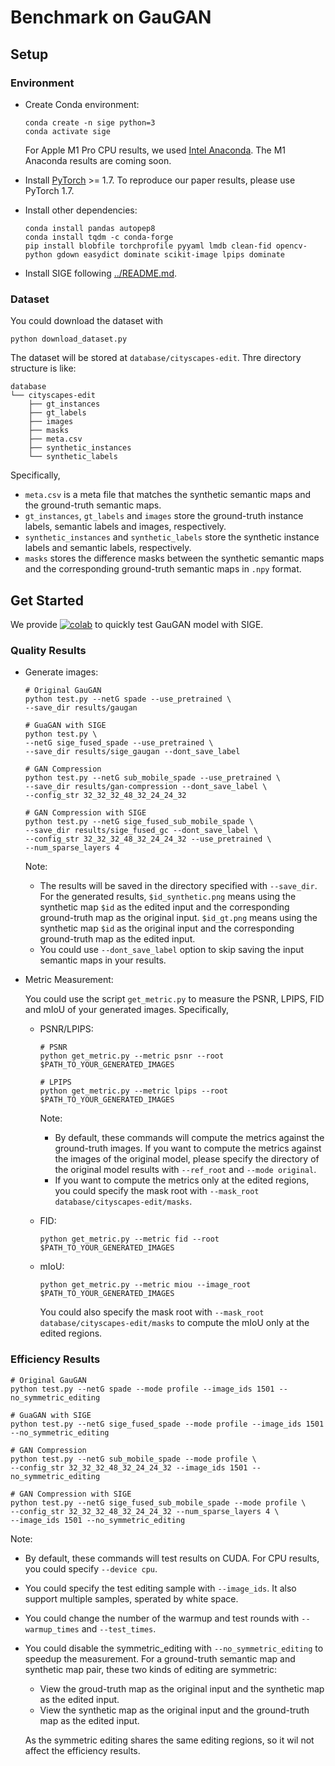 # Benchmark on GauGAN

## Setup

### Environment

* Create Conda environment:

  ```shell
  conda create -n sige python=3
  conda activate sige
  ```

  For Apple M1 Pro CPU results, we used [Intel Anaconda](https://repo.anaconda.com/archive/Anaconda3-2022.10-MacOSX-x86_64.pkg). The M1 Anaconda results are coming soon.

* Install [PyTorch](https://pytorch.org) >= 1.7. To reproduce our paper results, please use PyTorch 1.7.

* Install other dependencies:

  ```shell
  conda install pandas autopep8
  conda install tqdm -c conda-forge
  pip install blobfile torchprofile pyyaml lmdb clean-fid opencv-python gdown easydict dominate scikit-image lpips dominate
  ```

* Install SIGE following [../README.md](../README.md#installation).

### Dataset

You could download the dataset with

```shell
python download_dataset.py
```

The dataset will be stored at `database/cityscapes-edit`. Thre directory structure is like:

```text
database
└── cityscapes-edit
    ├── gt_instances
    ├── gt_labels
    ├── images
    ├── masks
    ├── meta.csv
    ├── synthetic_instances
    └── synthetic_labels
```

Specifically,

* `meta.csv` is a meta file that matches the synthetic semantic maps and the ground-truth semantic maps.
* `gt_instances`, `gt_labels` and `images` store the ground-truth instance labels, semantic labels and images, respectively.
* `synthetic_instances` and `synthetic_labels` store the synthetic instance labels and semantic labels, respectively.
* `masks` stores the difference masks between the synthetic semantic maps and the corresponding ground-truth semantic maps in `.npy` format.

## Get Started

We provide [![colab](https://colab.research.google.com/assets/colab-badge.svg)](https://colab.research.google.com/github/lmxyy/sige/blob/main/gaugan/gaugan.ipynb) to quickly test GauGAN model with SIGE.

### Quality Results

* Generate images:

  ```shell
  # Original GauGAN
  python test.py --netG spade --use_pretrained \
  --save_dir results/gaugan
  
  # GuaGAN with SIGE
  python test.py \
  --netG sige_fused_spade --use_pretrained \
  --save_dir results/sige_gaugan --dont_save_label 
  
  # GAN Compression
  python test.py --netG sub_mobile_spade --use_pretrained \
  --save_dir results/gan-compression --dont_save_label \
  --config_str 32_32_32_48_32_24_24_32
  
  # GAN Compression with SIGE
  python test.py --netG sige_fused_sub_mobile_spade \
  --save_dir results/sige_fused_gc --dont_save_label \
  --config_str 32_32_32_48_32_24_24_32 --use_pretrained \
  --num_sparse_layers 4
  ```

  Note:
  
  * The results will be saved in the directory specified with `--save_dir`. For the generated results, `$id_synthetic.png` means using the synthetic map `$id` as the edited input and the corresponding ground-truth map as the original input. `$id_gt.png` means using the synthetic map `$id` as the original input and the corresponding ground-truth map as the edited input.
  * You could use `--dont_save_label` option to skip saving the input semantic maps in your results.
  
* Metric Measurement:

  You could use the script `get_metric.py` to measure the PSNR, LPIPS, FID and mIoU of your generated images. Specifically,

  * PSNR/LPIPS:

    ```shell
    # PSNR
    python get_metric.py --metric psnr --root $PATH_TO_YOUR_GENERATED_IMAGES
    
    # LPIPS
    python get_metric.py --metric lpips --root $PATH_TO_YOUR_GENERATED_IMAGES
    ```

    Note:

    * By default, these commands will compute the metrics against the ground-truth images. If you want to compute the metrics against the images of the original model, please specify the directory of the original model results with `--ref_root` and `--mode original`.
    * If you want to compute the metrics only at the edited regions, you could specify the mask root with `--mask_root database/cityscapes-edit/masks`.

  * FID:

    ```shell
    python get_metric.py --metric fid --root $PATH_TO_YOUR_GENERATED_IMAGES
    ```

  * mIoU:

    ```shell
    python get_metric.py --metric miou --image_root $PATH_TO_YOUR_GENERATED_IMAGES
    ```

    You could also specify the mask root with `--mask_root database/cityscapes-edit/masks` to compute the mIoU only at the edited regions.

### Efficiency Results

```shell
# Original GauGAN
python test.py --netG spade --mode profile --image_ids 1501 --no_symmetric_editing

# GuaGAN with SIGE
python test.py --netG sige_fused_spade --mode profile --image_ids 1501 --no_symmetric_editing

# GAN Compression
python test.py --netG sub_mobile_spade --mode profile \
--config_str 32_32_32_48_32_24_24_32 --image_ids 1501 --no_symmetric_editing

# GAN Compression with SIGE
python test.py --netG sige_fused_sub_mobile_spade --mode profile \
--config_str 32_32_32_48_32_24_24_32 --num_sparse_layers 4 \
--image_ids 1501 --no_symmetric_editing
```

Note:

* By default, these commands will test results on CUDA. For CPU results, you could specify `--device cpu`.

* You could specify the test editing sample with `--image_ids`. It also support multiple samples, sperated by white space.

* You could change the number of the warmup and test rounds with `--warmup_times` and `--test_times`.

* You could disable the symmetric_editing with `--no_symmetric_editing` to speedup the measurement. For a ground-truth semantic map and synthetic map pair, these two kinds of editing are symmetric:

  * View the groud-truth map as the original input and the synthetic map as the edited input.
  * View the synthetic map as the original input and the ground-truth map as the edited input.

  As the symmetric editing shares the same editing regions, so it wil not affect the efficiency results.
